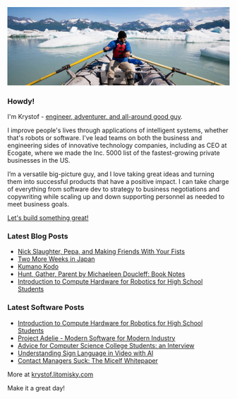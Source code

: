 ![Krystof on an Adventure!](https://raw.githubusercontent.com/krystofl/krystofl/master/banner.jpg)

### Howdy!

I'm Krystof -
[engineer, adventurer, and all-around good guy](https://krystof.litomisky.com/about/?utm_source=krystofl_github).

I improve people's lives through applications of intelligent systems, whether that's robots or software. I've lead teams on both the business and engineering sides of innovative technology companies, including as CEO at Ecogate, where we made the Inc. 5000 list of the fastest-growing private businesses in the US.

I’m a versatile big-picture guy, and I love taking great ideas and turning them into successful products that have a positive impact. I can take charge of everything from software dev to strategy to business negotiations and copywriting while scaling up and down supporting personnel as needed to meet business goals.

[Let's build something great!](https://krystof.litomisky.com/contact/?utm_source=krystofl_github)


### Latest Blog Posts
- [Nick Slaughter, Pepa, and Making Friends With Your Fists](https://krystof.litomisky.com/2024/09/25/making-friends-with-fists/?utm_source=krystofl_github)
- [Two More Weeks in Japan](https://krystof.litomisky.com/2024/08/04/japan/?utm_source=krystofl_github)
- [Kumano Kodo](https://krystof.litomisky.com/2024/07/23/kumano-kodo/?utm_source=krystofl_github)
- [Hunt, Gather, Parent by Michaeleen Doucleff: Book Notes](https://krystof.litomisky.com/2024/03/31/hunt-gather-parent/?utm_source=krystofl_github)
- [Introduction to Compute Hardware for Robotics for High School Students](https://krystof.litomisky.com/2024/02/01/compute-hardware-for-robotics/?utm_source=krystofl_github)


### Latest Software Posts
- [Introduction to Compute Hardware for Robotics for High School Students](https://krystof.litomisky.com/2024/02/01/compute-hardware-for-robotics/?utm_source=krystofl_github)
- [Project Adelie - Modern Software for Modern Industry](https://krystof.litomisky.com/2023/05/21/Adelie-software/?utm_source=krystofl_github)
- [Advice for Computer Science College Students: an Interview](https://krystof.litomisky.com/2023/02/16/advice-for-college-students/?utm_source=krystofl_github)
- [Understanding Sign Language in Video with AI](https://krystof.litomisky.com/2021/02/21/ASL-understanding-in-video/?utm_source=krystofl_github)
- [Contact Managers Suck: The Micelf Whitepaper](https://krystof.litomisky.com/2020/10/05/contact-managers-suck-micelf-whitepaper/?utm_source=krystofl_github)


More at [krystof.litomisky.com](https://krystof.litomisky.com/?utm_source=krystofl_github)

Make it a great day!
